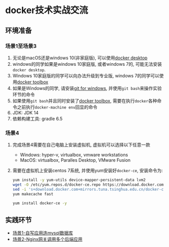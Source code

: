 # docker技术实战交流

## 环境准备

### 场景1至场景3

1. 无论是macOS还是windows 10(非家庭版), 可以使用[docker desktop](https://www.docker.com/products/docker-desktop)
1. windows的同学如果是windows 10家庭版, 或者windows 7的, 可能无法安装`docker desktop`.
1. Windows 10家庭版的同学可以向办法升级到专业版, windows 7的同学可以使用[docker toolbox](https://github.com/docker/toolbox/releases)
1. 如果是Windows的同学, 请安装[git for windows](https://git-scm.com/download/win), 并使用`git bash`来操作实验环节的命令
1. 如果使用`git bash`并且同时安装了[docker toolbox](https://github.com/docker/toolbox/releases), 需要在执行`docker`各种命令之前执行`docker-machine env`回显的命令
1. JDK: JDK 14
1. 依赖构建工具: gradle 6.5

### 场景4

1. 完成场景4需要在自己电脑上安装虚拟机, 虚拟机可以选择以下任意一款
    * Windows: hyper-v, virtualbox, vmware workstations
    * MacOS: virtualbox, Paralles Desktop, VMware Fusion
1. 需要在虚拟机上安装centos 7系统, 并使用yum安装好`docker-ce`, 安装命令为:

    ```bash
    yum install -y yum-utils device-mapper-persistent-data lvm2
    wget -O /etc/yum.repos.d/docker-ce.repo https://download.docker.com/linux/centos/docker-ce.repo
    sed -i 's+download.docker.com+mirrors.tuna.tsinghua.edu.cn/docker-ce+' /etc/yum.repos.d/docker-ce.repo
    yum makecache fast

    yum install docker-ce -y

    ```

## 实践环节

* [场景1-自写应用连mysql数据库](scene_1/README.md)
* [场景2-Nginx网关调用多个后端应用](scene_2/README.md)
